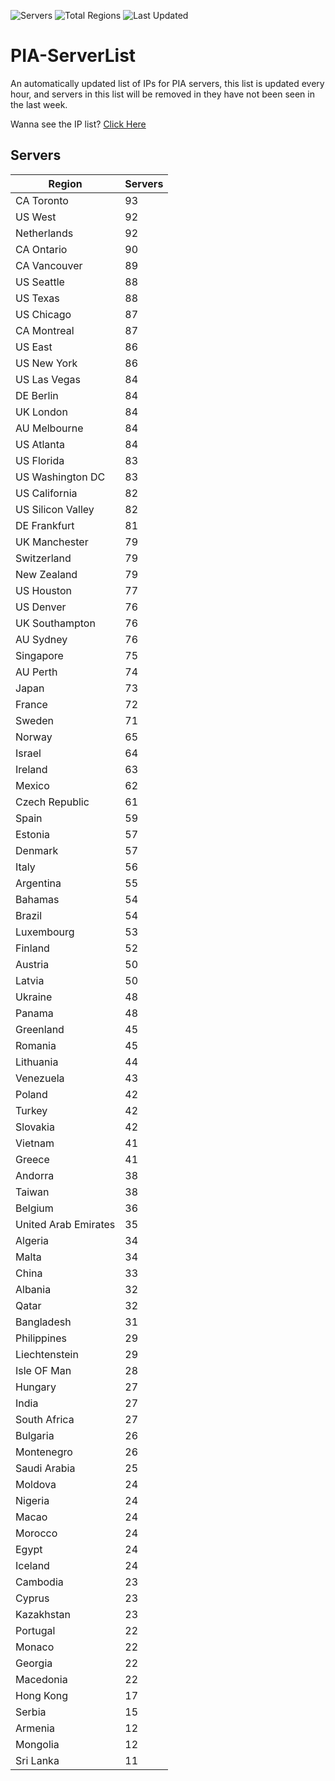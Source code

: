 ![Servers](https://img.shields.io/badge/Servers-5,064-darkgreen)
![Total Regions](https://img.shields.io/badge/Total_Regions-97-darkgreen)
![Last Updated](https://img.shields.io/badge/Last_Updated-April_27_2024_19:51_EDT-darkgreen)

# PIA-ServerList
An automatically updated list of IPs for PIA servers, this list is updated every hour, and servers in this list will be removed in they have not been seen in the last week.

Wanna see the IP list? [Click Here](./context.json)

## Servers
| Region               | Servers |
|----------------------|---------|
| CA Toronto | 93 |
| US West | 92 |
| Netherlands | 92 |
| CA Ontario | 90 |
| CA Vancouver | 89 |
| US Seattle | 88 |
| US Texas | 88 |
| US Chicago | 87 |
| CA Montreal | 87 |
| US East | 86 |
| US New York | 86 |
| US Las Vegas | 84 |
| DE Berlin | 84 |
| UK London | 84 |
| AU Melbourne | 84 |
| US Atlanta | 84 |
| US Florida | 83 |
| US Washington DC | 83 |
| US California | 82 |
| US Silicon Valley | 82 |
| DE Frankfurt | 81 |
| UK Manchester | 79 |
| Switzerland | 79 |
| New Zealand | 79 |
| US Houston | 77 |
| US Denver | 76 |
| UK Southampton | 76 |
| AU Sydney | 76 |
| Singapore | 75 |
| AU Perth | 74 |
| Japan | 73 |
| France | 72 |
| Sweden | 71 |
| Norway | 65 |
| Israel | 64 |
| Ireland | 63 |
| Mexico | 62 |
| Czech Republic | 61 |
| Spain | 59 |
| Estonia | 57 |
| Denmark | 57 |
| Italy | 56 |
| Argentina | 55 |
| Bahamas | 54 |
| Brazil | 54 |
| Luxembourg | 53 |
| Finland | 52 |
| Austria | 50 |
| Latvia | 50 |
| Ukraine | 48 |
| Panama | 48 |
| Greenland | 45 |
| Romania | 45 |
| Lithuania | 44 |
| Venezuela | 43 |
| Poland | 42 |
| Turkey | 42 |
| Slovakia | 42 |
| Vietnam | 41 |
| Greece | 41 |
| Andorra | 38 |
| Taiwan | 38 |
| Belgium | 36 |
| United Arab Emirates | 35 |
| Algeria | 34 |
| Malta | 34 |
| China | 33 |
| Albania | 32 |
| Qatar | 32 |
| Bangladesh | 31 |
| Philippines | 29 |
| Liechtenstein | 29 |
| Isle OF Man | 28 |
| Hungary | 27 |
| India | 27 |
| South Africa | 27 |
| Bulgaria | 26 |
| Montenegro | 26 |
| Saudi Arabia | 25 |
| Moldova | 24 |
| Nigeria | 24 |
| Macao | 24 |
| Morocco | 24 |
| Egypt | 24 |
| Iceland | 24 |
| Cambodia | 23 |
| Cyprus | 23 |
| Kazakhstan | 23 |
| Portugal | 22 |
| Monaco | 22 |
| Georgia | 22 |
| Macedonia | 22 |
| Hong Kong | 17 |
| Serbia | 15 |
| Armenia | 12 |
| Mongolia | 12 |
| Sri Lanka | 11 |